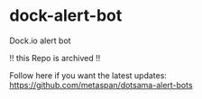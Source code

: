 # dock-alert-bot
Dock.io alert bot

!! this Repo is archived !!

Follow here if you want the latest updates: https://github.com/metaspan/dotsama-alert-bots
